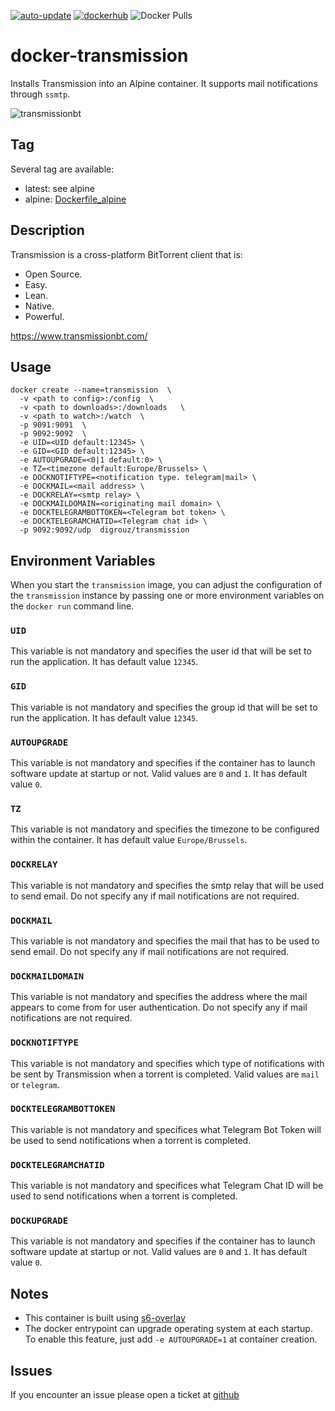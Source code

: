 [![auto-update](https://github.com/digrouz/docker-transmission/actions/workflows/auto-update.yml/badge.svg)](https://github.com/digrouz/docker-transmission/actions/workflows/auto-update.yml)
[![dockerhub](https://github.com/digrouz/docker-transmission/actions/workflows/dockerhub.yml/badge.svg)](https://github.com/digrouz/docker-transmission/actions/workflows/dockerhub.yml)
![Docker Pulls](https://img.shields.io/docker/pulls/digrouz/transmission)

# docker-transmission
Installs Transmission into an Alpine container. It supports mail notifications through `ssmtp`.

![transmissionbt](https://upload.wikimedia.org/wikipedia/commons/archive/6/6d/20080126162557%21Transmission_icon.png)

## Tag
Several tag are available:
* latest: see alpine
* alpine: [Dockerfile_alpine](https://github.com/digrouz/docker-transmission/blob/master/Dockerfile_alpine)


## Description

Transmission is a cross-platform BitTorrent client that is:
- Open Source.
- Easy.
- Lean.
- Native.
- Powerful.

https://www.transmissionbt.com/

## Usage
    docker create --name=transmission  \
      -v <path to config>:/config  \
      -v <path to downloads>:/downloads   \
      -v <path to watch>:/watch  \
      -p 9091:9091  \
      -p 9092:9092  \
      -e UID=<UID default:12345> \
      -e GID=<GID default:12345> \
      -e AUTOUPGRADE=<0|1 default:0> \
      -e TZ=<timezone default:Europe/Brussels> \
      -e DOCKNOTIFTYPE=<notification type. telegram|mail> \
      -e DOCKMAIL=<mail address> \
      -e DOCKRELAY=<smtp relay> \
      -e DOCKMAILDOMAIN=<originating mail domain> \
      -e DOCKTELEGRAMBOTTOKEN=<Telegram bot token> \
      -e DOCKTELEGRAMCHATID=<Telegram chat id> \
      -p 9092:9092/udp  digrouz/transmission

## Environment Variables

When you start the `transmission` image, you can adjust the configuration of the `transmission` instance by passing one or more environment variables on the `docker run` command line.

### `UID`

This variable is not mandatory and specifies the user id that will be set to run the application. It has default value `12345`.

### `GID`

This variable is not mandatory and specifies the group id that will be set to run the application. It has default value `12345`.

### `AUTOUPGRADE`

This variable is not mandatory and specifies if the container has to launch software update at startup or not. Valid values are `0` and `1`. It has default value `0`.

### `TZ`

This variable is not mandatory and specifies the timezone to be configured within the container. It has default value `Europe/Brussels`.

### `DOCKRELAY`

This variable is not mandatory and specifies the smtp relay that will be used to send email. Do not specify any if mail notifications are not required.

### `DOCKMAIL`

This variable is not mandatory and specifies the mail that has to be used to send email. Do not specify any if mail notifications are not required.

### `DOCKMAILDOMAIN`

This variable is not mandatory and specifies the address where the mail appears to come from for user authentication. Do not specify any if mail notifications are not required.

### `DOCKNOTIFTYPE`

This variable is not mandatory and specifies which type of notifications with be sent by Transmission when a torrent is completed. Valid values are `mail` or `telegram`.

### `DOCKTELEGRAMBOTTOKEN`

This variable is not mandatory and specifices what Telegram Bot Token will be used to send notifications when a torrent is completed.

### `DOCKTELEGRAMCHATID`

This variable is not mandatory and specifices what Telegram Chat ID will be used to send notifications when a torrent is completed.

### `DOCKUPGRADE`

This variable is not mandatory and specifies if the container has to launch software update at startup or not. Valid values are `0` and `1`. It has default value `0`.

## Notes

* This container is built using [s6-overlay](https://github.com/just-containers/s6-overlay)
* The docker entrypoint can upgrade operating system at each startup. To enable this feature, just add `-e AUTOUPGRADE=1` at container creation.

## Issues

If you encounter an issue please open a ticket at [github](https://github.com/digrouz/docker-transmission/issues)
